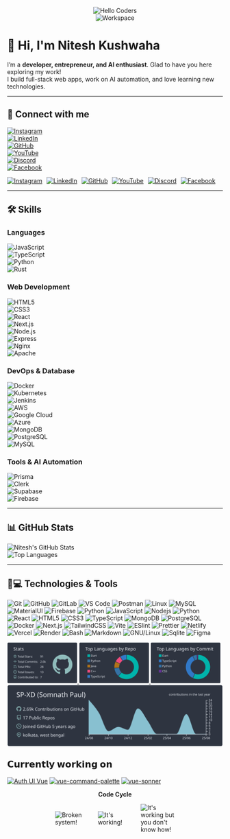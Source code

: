 <div align="center">

<img src="https://github.com/SP-XD/SP-XD/blob/main/images/hellocoders_rounded.gif?raw=true" href="https://github.com/sp-xd" alt="Hello Coders" width="60%"/> <br>
<img src="https://github.com/SP-XD/SP-XD/blob/main/images/dev-working_rounded.gif?raw=true" href="https://github.com/sp-xd" alt="Workspace"  width="40%"/><br> 


</div>

# 👋 Hi, I'm Nitesh Kushwaha

I’m a **developer, entrepreneur, and AI enthusiast**. Glad to have you here exploring my work!  
I build full-stack web apps, work on AI automation, and love learning new technologies.

---

## 🔗 Connect with me

[![Instagram](https://img.shields.io/badge/Instagram-E4405F?style=flat&logo=instagram&logoColor=white)](https://www.instagram.com/niteshh.dk/)  
[![LinkedIn](https://img.shields.io/badge/LinkedIn-0A66C2?style=flat&logo=linkedin&logoColor=white)](https://www.linkedin.com/in/nitesh-dk/)  
[![GitHub](https://img.shields.io/badge/GitHub-181717?style=flat&logo=github&logoColor=white)](https://github.com/nitesh11-dk)  
[![YouTube](https://img.shields.io/badge/YouTube-FF0000?style=flat&logo=youtube&logoColor=white)](https://www.youtube.com/@niteshdk9)  
[![Discord](https://img.shields.io/badge/Discord-5865F2?style=flat&logo=discord&logoColor=white)](https://discordapp.com/users/nittesh.dk)  
[![Facebook](https://img.shields.io/badge/Facebook-1877F2?style=flat&logo=facebook&logoColor=white)](https://www.facebook.com/share/1BLMymU7dD/)

<p style="display: flex; gap: 10px; flex-wrap: wrap; align-items: center;">
  <a href="https://www.instagram.com/niteshh.dk/" target="_blank">
    <img src="https://img.shields.io/badge/Instagram-E4405F?style=flat&logo=instagram&logoColor=white" alt="Instagram">
  </a>
  <a href="https://www.linkedin.com/in/nitesh-dk/" target="_blank">
    <img src="https://img.shields.io/badge/LinkedIn-0A66C2?style=flat&logo=linkedin&logoColor=white" alt="LinkedIn">
  </a>
  <a href="https://github.com/nitesh11-dk" target="_blank">
    <img src="https://img.shields.io/badge/GitHub-181717?style=flat&logo=github&logoColor=white" alt="GitHub">
  </a>
  <a href="https://www.youtube.com/@niteshdk9" target="_blank">
    <img src="https://img.shields.io/badge/YouTube-FF0000?style=flat&logo=youtube&logoColor=white" alt="YouTube">
  </a>
  <a href="https://discordapp.com/users/nittesh.dk" target="_blank">
    <img src="https://img.shields.io/badge/Discord-5865F2?style=flat&logo=discord&logoColor=white" alt="Discord">
  </a>
  <a href="https://www.facebook.com/share/1BLMymU7dD/" target="_blank">
    <img src="https://img.shields.io/badge/Facebook-1877F2?style=flat&logo=facebook&logoColor=white" alt="Facebook">
  </a>
</p>

---
## 🛠 Skills


### Languages
![JavaScript](https://img.shields.io/badge/-JavaScript-black?style=flat-square&logo=javascript)  
![TypeScript](https://img.shields.io/badge/-TypeScript-007ACC?style=flat-square&logo=typescript)  
![Python](https://img.shields.io/badge/-Python-black?style=flat-square&logo=python)  
![Rust](https://img.shields.io/badge/-Rust-black?style=flat-square&logo=rust)  

### Web Development
![HTML5](https://img.shields.io/badge/-HTML5-E34F26?style=flat-square&logo=html5&logoColor=white)  
![CSS3](https://img.shields.io/badge/-CSS3-1572B6?style=flat-square&logo=css3)  
![React](https://img.shields.io/badge/-React-black?style=flat-square&logo=react)  
![Next.js](https://img.shields.io/badge/-Next.js-%23000000?style=flat-square&logo=nextdotjs)  
![Node.js](https://img.shields.io/badge/-Node.js-black?style=flat-square&logo=node.js)  
![Express](https://img.shields.io/badge/-Express-black?style=flat-square&logo=express)  
![Nginx](https://img.shields.io/badge/-Nginx-black?style=flat-square&logo=nginx)  
![Apache](https://img.shields.io/badge/-Apache-black?style=flat-square&logo=apache)  

### DevOps & Database
![Docker](https://img.shields.io/badge/-Docker-black?style=flat-square&logo=docker)  
![Kubernetes](https://img.shields.io/badge/-Kubernetes-black?style=flat-square&logo=kubernetes)  
![Jenkins](https://img.shields.io/badge/-Jenkins-black?style=flat-square&logo=jenkins)  
![AWS](https://img.shields.io/badge/-AWS-black?style=flat-square&logo=amazonaws)  
![Google Cloud](https://img.shields.io/badge/-Google%20Cloud-black?style=flat-square&logo=googlecloud)  
![Azure](https://img.shields.io/badge/-Azure-black?style=flat-square&logo=azure)  
![MongoDB](https://img.shields.io/badge/-MongoDB-black?style=flat-square&logo=mongodb)  
![PostgreSQL](https://img.shields.io/badge/-PostgreSQL-336791?style=flat-square&logo=postgresql)  
![MySQL](https://img.shields.io/badge/-MySQL-black?style=flat-square&logo=mysql)  

### Tools & AI Automation
![Prisma](https://img.shields.io/badge/-Prisma-black?style=flat-square&logo=prisma)  
![Clerk](https://img.shields.io/badge/-Clerk-black?style=flat-square&logo=clerk)  
![Supabase](https://img.shields.io/badge/-Supabase-black?style=flat-square&logo=supabase)  
![Firebase](https://img.shields.io/badge/-Firebase-black?style=flat-square&logo=firebase)  

---

## 📊 GitHub Stats

![Nitesh's GitHub Stats](https://github-readme-stats.vercel.app/api?username=nitesh11-dk&show_icons=true&theme=dracula)  
![Top Languages](https://github-readme-stats.vercel.app/api/top-langs/?username=nitesh11-dk&layout=compact&theme=dracula)

---




## 🚀💻 Technologies & Tools

  ![Git](https://img.shields.io/badge/-Git-black?style=flat-square&logo=git)
  ![GitHub](https://img.shields.io/badge/-GitHub-181717?style=flat-square&logo=github)
  ![GitLab](https://img.shields.io/badge/-GitLab-FCA121?style=flat-square&logo=gitlab)
  ![VS Code](https://img.shields.io/badge/-VS%20Code-007ACC?style=flat-square&logo=visual-studio-code)
  ![Postman](https://img.shields.io/badge/Postman-black?style=flat-square&logo=postman)
  ![Linux](https://img.shields.io/badge/Linux-black?style=flat-square&logo=linux)
  ![MySQL](https://img.shields.io/badge/-MySQL-black?style=flat-square&logo=mysql)
  ![MaterialUI](https://img.shields.io/badge/-MatrialUI-0081CB?style=flat-square&logo=material-UI)
  ![Firebase](https://img.shields.io/badge/Firebase-black?style=flat-square&logo=firebase)
  ![Python](https://img.shields.io/badge/-Python-black?style=flat-square&logo=Python)
![JavaScript](https://img.shields.io/badge/-JavaScript-black?style=flat-square&logo=javascript)
![Nodejs](https://img.shields.io/badge/-Nodejs-black?style=flat-square&logo=Node.js)
![Python](https://img.shields.io/badge/-Python-black?style=flat-square&logo=Python)
![React](https://img.shields.io/badge/-React-black?style=flat-square&logo=react)
![HTML5](https://img.shields.io/badge/-HTML5-E34F26?style=flat-square&logo=html5&logoColor=white)
![CSS3](https://img.shields.io/badge/-CSS3-1572B6?style=flat-square&logo=css3)
![TypeScript](https://img.shields.io/badge/-TypeScript-007ACC?style=flat-square&logo=typescript)
![MongoDB](https://img.shields.io/badge/-MongoDB-black?style=flat-square&logo=mongodb)
![PostgreSQL](https://img.shields.io/badge/-PostgreSQL-336791?style=flat-square&logo=postgresql)
![Docker](https://img.shields.io/badge/-Docker-black?style=flat-square&logo=docker)
![Next.js](https://img.shields.io/badge/-Next.js-%23000000?style=flat-square&logo=nextdotjs)
![TailwindCSS](https://img.shields.io/badge/-TailwindCSS-%231a202c?style=flat-square&logo=tailwind-css)
![Vite](https://img.shields.io/badge/-Vite-%23646CFF?style=flat-square&logo=vite&logoColor=ffffff)
![ESlint](https://img.shields.io/badge/-ESLint-%234B32C3?style=flat-square&logo=eslint)
![Prettier](https://img.shields.io/badge/-Prettier-%23F7B93E?style=flat-square&logo=prettier&logoColor=ffffff)
![Netlify](https://img.shields.io/badge/-Netlify-%2300C7B7?style=flat-square&logo=netlify&logoColor=ffffff)
![Vercel](https://img.shields.io/badge/-Vercel-%23ffffff?style=flat-square&logo=vercel&logoColor=000000)
![Render](https://img.shields.io/badge/-Render-%2346E3B7?style=flat-square&logo=render&logoColor=ffffff)
![Bash](https://img.shields.io/badge/GNU%20Bash-4EAA25?style=flat&logo=GNU%20Bash&logoColor=white)
![Markdown](https://img.shields.io/badge/Markdown-000000?style=flat&logo=markdown&logoColor=white)
![GNU/Linux](https://img.shields.io/badge/Linux-FCC624?style=flat&logo=linux&logoColor=black)
![Sqlite](https://img.shields.io/badge/SQLite-07405E?style=flat&logo=sqlite&logoColor=white)
![Figma](https://img.shields.io/badge/Figma-F24E1E?style=flat&logo=figma&logoColor=white)



<a  href="https://github.com/SP-XD">
<img src="https://raw.githubusercontent.com/SP-XD/profile-summary-cards/master/profile-summary-card-output/nord_dark/3-stats.svg" width="32.5%">
<img src="https://raw.githubusercontent.com/SP-XD/profile-summary-cards/master/profile-summary-card-output/nord_dark/1-repos-per-language.svg" width="32.5%">
<img src="https://raw.githubusercontent.com/SP-XD/profile-summary-cards/master/profile-summary-card-output/nord_dark/2-most-commit-language.svg" width="32.5%">
</a>
<img align="center" src="https://raw.githubusercontent.com/SP-XD/profile-summary-cards/master/profile-summary-card-output/nord_dark/0-profile-details.svg" >






## 𝗖𝘂𝗿𝗿𝗲𝗻𝘁𝗹𝘆 𝘄𝗼𝗿𝗸𝗶𝗻𝗴 𝗼𝗻

[![Auth UI Vue](https://svg.bookmark.style/api?url=https://github.com/nuxtbase/auth-ui-vue&mode=light&style=horizontal)](https://github.com/nuxtbase/auth-ui-vue)
[![vue-command-palette](https://svg.bookmark.style/api?url=https://github.com/xiaoluoboding/vue-command-palette&mode=dark&style=horizontal)](https://github.com/xiaoluoboding/vue-command-palette)
[![vue-sonner](https://svg.bookmark.style/api?url=https://github.com/xiaoluoboding/vue-sonner&mode=light&style=horizontal)](https://github.com/xiaoluoboding/vue-sonner)






<p align="center"><strong>Code Cycle</strong></p>
<div style="display: flex; justify-content: center; align-items: center; gap: 20px;">
  <img src="https://raw.githubusercontent.com/Tarikul-Islam-Anik/Animated-Fluent-Emojis/master/Emojis/Smilies/Face%20with%20Spiral%20Eyes.png" width="80" alt="Broken system!"/>
  <img src="https://raw.githubusercontent.com/Tarikul-Islam-Anik/Animated-Fluent-Emojis/master/Emojis/Smilies/Relieved%20Face.png" width="80" alt="It's working!"/>
  <img src="https://raw.githubusercontent.com/Tarikul-Islam-Anik/Animated-Fluent-Emojis/master/Emojis/Smilies/Astonished%20Face.png" width="80" alt="It's working but you don't know how!"/>
</div>
